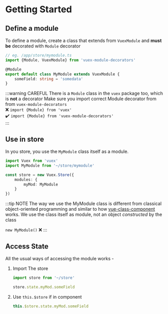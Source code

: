 # Getting Started

## Define a module

To define a module, create a class that extends from `VuexModule`
and **must be** decorated with `Module` decorator

```typescript
// eg. /app/store/mymodule.ts
import {Module, VuexModule} from 'vuex-module-decorators'

@Module
export default class MyModule extends VuexModule {
    someField: string = 'somedata'
}

```

:::warning CAREFUL 
There is a `Module` class in the `vuex` package too, which is **not** a decorator
Make sure you import correct Module decorator from from `vuex-module-decorators`  
:x: `import {Module} from 'vuex'`  
:heavy_check_mark: `import {Module} from 'vuex-module-decorators'`  
:::

## Use in store

In you store, you use the `MyModule` class itself as a module.

```typescript
import Vuex from 'vuex'
import MyModule from '~/store/mymodule'

const store = new Vuex.Store({
    modules: {
        myMod: MyModule
    }
})
```

:::tip NOTE
The way we use the MyModule class is different from classical object-oriented programming
and similar to how [vue-class-component](https://npmjs.com/vue-class-component) works.
We use the class itself as module, not an object _constructed_ by the class

`new MyModule()` :x:
:::

## Access State

All the usual ways of accessing the module works - 

1. Import The store

    ```typescript {3}
    import store from '~/store'

    store.state.myMod.someField
    ```
2. Use `this.$store` if in component

    ```javascript {1}
    this.$store.state.myMod.someField
    ```